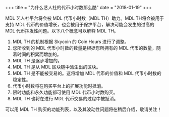 +++
title = "为什么艺人社的代币小时数那么酷"
date = "2018-01-19"
+++

MDL 艺人社平台将会被 MDL 代币小时数（MDL TH）助力。MDL TH将会被用于支持 MDL 代币的价值增长，也会被用于保护平台，解决可能会发生的过高的 MDL 代币挥发性问题。以下八个概念可以解释 MDL TH。

  1. MDL TH 的机制根据 Skycoin 的 Coin Hours 进行了调整。
  2. 您所收到的 MDL 代币小时数的数量是根据您所拥有的 MDL 代币的数量，随着时间的积累而增加的。
  3. MDL TH 是逐步增加的。
  4. MDL TH 是从 MDL 区块链中派生出的区块。
  5. MDL TH 是不能被交易的。这将增加 MDL 代币的价值和 MDL 代币小时数的稳定性。
  6. 代币小时数将在购买平台上的扩展功能时抵消。
  7. 限时功能和永久功能都可使用 MDL 代币小时数购买。
  8. MDL TH 也将在进行 MDL 代币交易的过程中被抵消。
  
可以用 MDL TH 购买的功能列表，以及其波动性问题将在稍后介绍，敬请关注！
